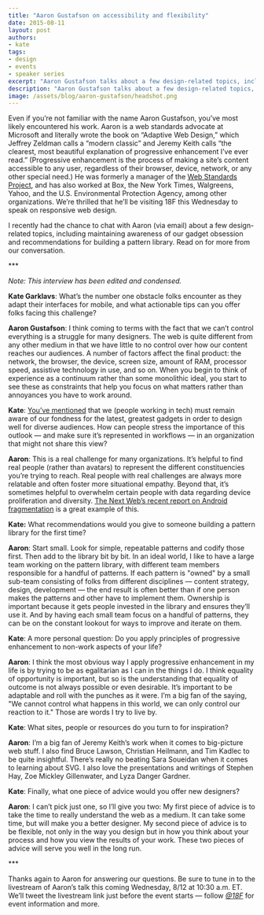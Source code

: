 ```yaml
---
title: "Aaron Gustafson on accessibility and flexibility"
date: 2015-08-11
layout: post
authors:
- kate
tags:
- design
- events
- speaker series
excerpt: "Aaron Gustafson talks about a few design-related topics, including maintaining awareness of our gadget obsession and recommendations for building a pattern library."
description: "Aaron Gustafson talks about a few design-related topics, including maintaining awareness of our gadget obsession and recommendations for building a pattern library."
image: /assets/blog/aaron-gustafson/headshot.png
---
```


Even if you’re not familiar with the name Aaron Gustafson, you’ve most likely encountered his work. Aaron is a web standards advocate at Microsoft and literally wrote the book on “Adaptive Web Design,” which Jeffrey Zeldman calls a “modern classic” and Jeremy Keith calls “the clearest, most beautiful explanation of progressive enhancement I’ve ever read.” (Progressive enhancement is the process of making a site’s content accessible to any user, regardless of their browser, device, network, or any other special need.) He was formerly a manager of the [Web Standards Project](http://webstandards.org/), and has also worked at Box, the New York Times, Walgreens, Yahoo, and the U.S. Environmental Protection Agency, among other organizations. We’re thrilled that he’ll be visiting 18F this Wednesday to speak on responsive web design.

I recently had the chance to chat with Aaron (via email) about a few design-related topics, including maintaining awareness of our gadget obsession and recommendations for building a pattern library. Read on for more from our conversation.


\*\*\*

*Note: This interview has been edited and condensed.*

**Kate Garklavs**: What’s the number one obstacle folks encounter as
they adapt their interfaces for mobile, and what actionable tips can you
offer folks facing this challenge?

**Aaron Gustafson**: I think coming to terms with the fact that we can’t
control everything is a struggle for many designers. The web is quite
different from any other medium in that we have little to no control
over how our content reaches our audiences. A number of factors affect
the final product: the network, the browser, the device, screen size,
amount of RAM, processor speed, assistive technology in use, and so on.
When you begin to think of experience as a continuum rather than some
monolithic ideal, you start to see these as constraints that help you
focus on what matters rather than annoyances you have to work around.

**Kate**: [You’ve
mentioned](http://webstandardssherpa.com/ask-the-sherpas/apple-products-and-mobile-assumptions)
that we (people working in tech) must remain aware of our fondness for
the latest, greatest gadgets in order to design well for diverse
audiences. How can people stress the importance of this outlook — and
make sure it’s represented in workflows — in an organization that might
not share this view?

**Aaron**: This is a real challenge for many organizations. It’s helpful
to find real people (rather than avatars) to represent the different
constituencies you’re trying to reach. Real people with real challenges
are always more relatable and often foster more situational empathy.
Beyond that, it’s sometimes helpful to overwhelm certain people with
data regarding device proliferation and diversity. [The Next
Web’s
recent report on Android
fragmentation](http://thenextweb.com/insider/2015/08/05/this-is-what-android-fragmentation-looks-like-in-2015/)
is a great example of this.

**Kate:** What recommendations would you give to someone building a
pattern library for the first time?

**Aaron**: Start small. Look for simple, repeatable patterns and codify
those first. Then add to the library bit by bit. In an ideal world, I
like to have a large team working on the pattern library, with different
team members responsible for a handful of patterns. If each pattern is
"owned" by a small sub-team consisting of folks from different
disciplines — content strategy, design, development — the end result is
often better than if one person makes the patterns and other have to
implement them. Ownership is important because it gets people invested
in the library and ensures they’ll use it. And by having each small team
focus on a handful of patterns, they can be on the constant lookout for
ways to improve and iterate on them.

**Kate**: A more personal question: Do you apply principles of
progressive enhancement to non-work aspects of your life?

**Aaron**: I think the most obvious way I apply progressive enhancement
in my life is by trying to be as egalitarian as I can in the things I
do. I think equality of opportunity is important, but so is the
understanding that equality of outcome is not always possible or even
desirable. It’s important to be adaptable and roll with the punches as
it were. I’m a big fan of the saying, "We cannot control what happens in
this world, we can only control our reaction to it." Those are words I
try to live by.

**Kate**: What sites, people or resources do you turn to for
inspiration?

**Aaron**: I’m a big fan of Jeremy Keith’s work when it comes to
big-picture web stuff. I also find Bruce Lawson, Christian Heilmann, and
Tim Kadlec to be quite insightful. There’s really no beating Sara
Soueidan when it comes to learning about SVG. I also love the
presentations and writings of Stephen Hay, Zoe Mickley Gillenwater, and
Lyza Danger Gardner.

**Kate**: Finally, what one piece of advice would you offer new
designers?

**Aaron**: I can’t pick just one, so I’ll give you two: My first piece
of advice is to take the time to really understand the web as a medium.
It can take some time, but will make you a better designer. My second
piece of advice is to be flexible, not only in the way you design but in
how you think about your process and how you view the results of your
work. These two pieces of advice will serve you well in the long run.

\*\*\*

Thanks again to Aaron for answering our questions. Be sure to tune in to
the livestream of Aaron’s talk this coming Wednesday, 8/12 at 10:30 a.m.
ET. We’ll tweet the livestream link just before the event starts
— follow [*@18F*](https://twitter.com/18F) for event information and
more.
